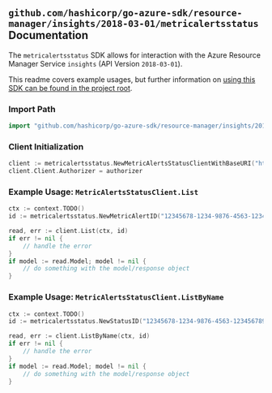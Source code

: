 
## `github.com/hashicorp/go-azure-sdk/resource-manager/insights/2018-03-01/metricalertsstatus` Documentation

The `metricalertsstatus` SDK allows for interaction with the Azure Resource Manager Service `insights` (API Version `2018-03-01`).

This readme covers example usages, but further information on [using this SDK can be found in the project root](https://github.com/hashicorp/go-azure-sdk/tree/main/docs).

### Import Path

```go
import "github.com/hashicorp/go-azure-sdk/resource-manager/insights/2018-03-01/metricalertsstatus"
```


### Client Initialization

```go
client := metricalertsstatus.NewMetricAlertsStatusClientWithBaseURI("https://management.azure.com")
client.Client.Authorizer = authorizer
```


### Example Usage: `MetricAlertsStatusClient.List`

```go
ctx := context.TODO()
id := metricalertsstatus.NewMetricAlertID("12345678-1234-9876-4563-123456789012", "example-resource-group", "metricAlertValue")

read, err := client.List(ctx, id)
if err != nil {
	// handle the error
}
if model := read.Model; model != nil {
	// do something with the model/response object
}
```


### Example Usage: `MetricAlertsStatusClient.ListByName`

```go
ctx := context.TODO()
id := metricalertsstatus.NewStatusID("12345678-1234-9876-4563-123456789012", "example-resource-group", "metricAlertValue", "statusValue")

read, err := client.ListByName(ctx, id)
if err != nil {
	// handle the error
}
if model := read.Model; model != nil {
	// do something with the model/response object
}
```
